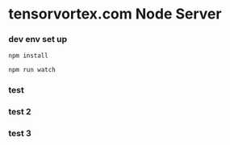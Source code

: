 # tensorvortex.com Node Server

### dev env set up

`npm install`

`npm run watch`

### test
### test 2
### test 3